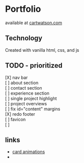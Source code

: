 # Portfolio
available at [cartwatson.com](http://www.cartwatson.com)

## Technology
Created with vanilla html, css, and js  

## TODO - prioritized
[X] nav bar  
[ ] about section  
[ ] contact section  
[ ] experience section  
[ ] single project highlight  
[ ] project overviews  
[ ] fix id="content" margins  
[X] redo footer  
[ ] favicon  
[ ] 

## links
* [card animations](https://stackoverflow.com/questions/55465325/animate-a-div-from-bottom-to-top-with-css)
* 
